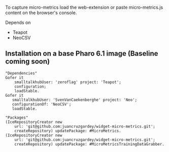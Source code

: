 To capture micro-metrics load the web-extension or paste micro-metrics.js content on the browser's console.

Depends on 
* Teapot
* NeoCSV

## Installation on a base Pharo 6.1 image (Baseline coming soon)
```smalltalk
"Dependencies"
Gofer it
    smalltalkhubUser: 'zeroflag' project: 'Teapot';
    configuration;
    loadStable.
Gofer it
   smalltalkhubUser: 'SvenVanCaekenberghe' project: 'Neo';
   configurationOf: 'NeoCSV';
   loadStable.

"Packages"
(IceRepositoryCreator new
  	url: 'git@github.com:juancruzgardey/widget-micro-metrics.git';
  	createRepository) updatePackage: #MicroMetrics.
(IceRepositoryCreator new
  	url: 'git@github.com:juancruzgardey/widget-micro-metrics.git';
  	createRepository) updatePackage: #MicroMetricsTrainingDataGrabber.
```
